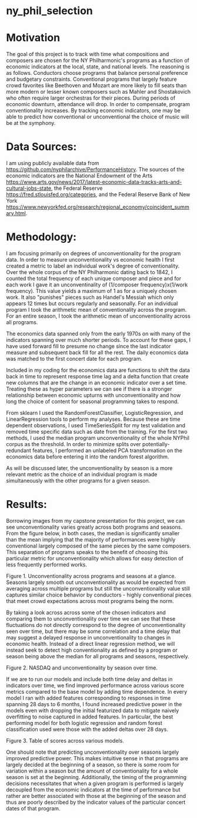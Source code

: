 # ny_phil_selection


# Motivation

The goal of this project is to track with time what compositions and composers are chosen for the NY Philharmonic's programs as a function of economic indicators at the local, state, and national levels. The reasoning is as follows. Conductors choose programs that balance personal preference and budgetary constraints. Conventional programs that largely feature crowd favorites like Beethoven and Mozart are more likely to fill seats than more modern or lesser known composers such as Mahler and Shostakovich who  often require larger orchestras for their pieces. During periods of economic downturn, attendance will drop. In order to compensate, program conventionality increases. By tracking economic indicators, one may be able to predict how conventional or unconventional the choice of music will be at the symphony.     

# Data Sources:

I am using publicly available data from https://github.com/nyphilarchive/PerformanceHistory. The sources of the economic indicators are the National Endowment of the Arts  https://www.arts.gov/news/2017/latest-economic-data-tracks-arts-and-cultural-jobs-state, the Federal Reserve https://fred.stlouisfed.org/categories, and the Federal Reserve Bank of New York   https://www.newyorkfed.org/research/regional_economy/coincident_summary.html.

# Methodology:

I am focusing primarily on degrees of unconventionality for the program data. In order to measure unconventionality vs economic health I first created a metric to label an individual work's degree of conventionality. Over the whole corpus of the NY Philharmonic dating back to 1842, I counted the total frequency of each unique composer and piece and for each work I gave it an unconventinality of (1/composer frequency)x(1/work frequency). This value yields a maximum of 1 as for a uniquely chosen work. It also "punishes" pieces such as Handel's Messiah which only appears 12 times but occurs regularly and seasonally. For an individual program I took the arithmetic mean of conventionality across the program. For an entire season, I took the arithmetic mean of unconventionality across all programs.

The economics data spanned only from the early 1970s on with many of the indicators spanning over much shorter periods. To account for these gaps, I have used forward fill to presume no change since the last indicator measure and subsequent back fill for all the rest. The daily economics data was matched to the first concert date for each program.

Included in my coding for the economics data are functions to shift the data back in time to represent response time lag and a delta function that create new columns that are the change in an economic indicator over a set time. Treating these as hyper parameters we can see if there is a stronger relationship between economic upturns with unconventionality and how long the choice of content for seasonal programming takes to respond.

From sklearn I used the RandomForestClassifier, LogisticRegression, and LinearRegression tools to perform my analyses. Because these are time dependent observations, I used TimeSeriesSplit for my test validation and removed time specific data such as date from the training. For the first two methods, I used the median program unconventionality of the whole NYPhil corpus as the threshold. In order to minimize splits over potentially-redundant features, I performed an unlabeled PCA transformation on the economics data before entering it into the random forest algorithm.  

As will be discussed later, the unconventionality by season is a more relevant metric as the choice of an individual program is made simultaneously with the other programs for a given season.

# Results:

Borrowing images from my capstone presentation for this project, we can see unconventionality varies greatly across  both programs and seasons. From the figure below, in both cases, the median is significantly smaller than the mean implying that the majority of performances were highly conventional largely composed of the same pieces by the same composers. This separation of programs speaks to the benefit of choosing this particular metric for unconventionality which allows for easy detection of less frequently performed works.

<!-- ![Unconventionality Definition and Basic Statistics](https://github.com/markcatalysis/ny_phil_selection/blob/master/presentation/2017-06-06%20(2).png?raw=true) -->
Figure 1. Unconventionality across programs and seasons at a glance. Seasons largely smooth out unconventionality as would be expected from averaging across multiple programs but still the unconventionality value still captures similar choice behavior by conductors - highly conventional pieces that meet crowd expectations across most programs being the norm.   

By taking a look across across some of the chosen indicators and comparing them to unconventionality over time we can see that these fluctuations do not directly correspond to the degree of unconventionality seen over time, but there may be some correlation and a time delay that may suggest a delayed response in unconventionality to changes in economic health. Instead of a direct linear regression method, we will instead seek to detect high conventionality as defined by a program or season being above the median for all programs and seasons, respectively.  

<!-- ![An Example Indicator, the NASDAQ, and Season Unconventionality with Time](https://github.com/markcatalysis/ny_phil_selection/blob/master/presentation/2017-06-06%20(5).png?raw=true) -->
Figure 2. NASDAQ and unconventionality by season over time.  

If we are to run our models and include both time delay and deltas in indicators over time, we find improved performance across various score metrics compared to the base model by adding time dependence. In every model I ran with added features corresponding to responses in time spanning 28 days to 6 months, I found increased predictive power in the models even with dropping the initial featurized data to mitigate naively overfitting to noise captured in added features. In particular, the best performing model for both logistic regression and random forest classification used were those with the added deltas over 28 days.

<!-- ![Model Performance](https://github.com/markcatalysis/ny_phil_selection/blob/master/presentation/2017-06-06%20(6).png?raw=true) -->
Figure 3. Table of scores across various models.

One should note that predicting unconventionality over seasons largely improved predictive power. This makes intuitive sense in that programs are largely decided at the beginning of a season, so there is some room for variation within a season but the amount of conventionality for a whole season is set at the beginning. Additionally, the timing of the programming decisions necessitates that when a given program is performed is largely decoupled from the economic indicators at the time of performance but rather are better associated with those at the beginning of the season and thus are poorly described by the indicator values of the particular concert dates of that program.
